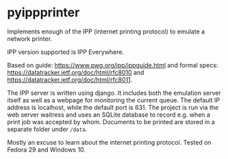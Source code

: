 # pyippprinter
Implements enough of the IPP (internet printing protocol) to emulate a network printer.

IPP version supported is IPP Everywhere.

Based on guide: https://www.pwg.org/ipp/ippguide.html and formal specs: https://datatracker.ietf.org/doc/html/rfc8010 and https://datatracker.ietf.org/doc/html/rfc8011.

The IPP server is written using django. It includes both the emulation server itself as well as a webpage for  monitoring the current queue. The default IP address is localhost, while the default port is 631. The project is run via the  web server waitress and uses an  SQLite database to record e.g. when a print job was accepted by whom. Documents to be printed are stored in a separate folder under `/data`. 


Mostly an excuse to learn about the internet printing protocol. Tested on Fedora 29 and Windows 10.
